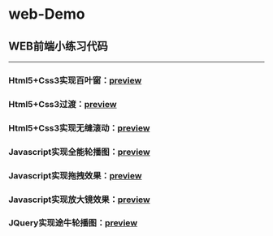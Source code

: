 ﻿# web-Demo
## WEB前端小练习代码
---
### Html5+Css3实现百叶窗：[preview](https://webhttpcodelibrary.github.io/git-web-demo/windowShades.html)
### Html5+Css3过渡：[preview](https://webhttpcodelibrary.github.io/git-web-demo/transition.html)
### Html5+Css3实现无缝滚动：[preview](https://webhttpcodelibrary.github.io/git-web-demo/seamlessRolling.html)
### Javascript实现全能轮播图：[preview](https://webhttpcodelibrary.github.io/git-web-demo/carouselFigure.html)
### Javascript实现拖拽效果：[preview](https://webhttpcodelibrary.github.io/git-web-demo/jsDrop.html)
### Javascript实现放大镜效果：[preview](https://webhttpcodelibrary.github.io/git-web-demo/jsMagnifier.html)
### JQuery实现途牛轮播图：[preview](https://webhttpcodelibrary.github.io/git-web-demo/tuNiu.html)
